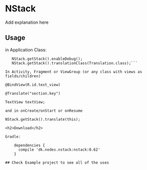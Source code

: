 # NStack

Add explanation here

## Usage

in Application Class:

```NStack.init(context, applicationId, restApiKey);
   NStack.getStack().enableDebug();
   NStack.getStack().translationClass(Translation.class);```
        
In Activity, Fragment or ViewGroup (or any class with views as fields/children)

@BindView(R.id.text_view)

@Translate("section.key")

TextView textView;

and in onCreate/onStart or onResume

NStack.getStack().translate(this);

<h2>Download</h2>

Gradle: 

    dependencies {
      compile 'dk.nodes.nstack:nstack:0.62'
    }

## Check Example project to see all of the uses
